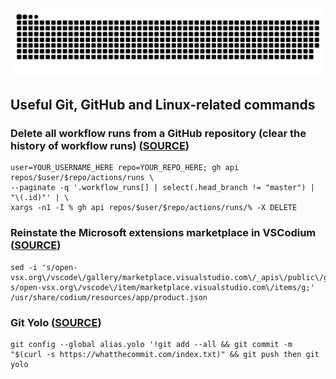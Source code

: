 <img src="https://raw.githubusercontent.com/Fra146/Fra146/output/snake.svg" alt="Snake animation" />

## Useful Git, GitHub and Linux-related commands

### Delete all workflow runs from a GitHub repository (clear the history of workflow runs) ([SOURCE](https://stackoverflow.com/questions/57927115/delete-a-workflow-from-github-actions))
~~~
user=YOUR_USERNAME_HERE repo=YOUR_REPO_HERE; gh api repos/$user/$repo/actions/runs \
--paginate -q '.workflow_runs[] | select(.head_branch != "master") | "\(.id)"' | \
xargs -n1 -I % gh api repos/$user/$repo/actions/runs/% -X DELETE
~~~

### Reinstate the Microsoft extensions marketplace in VSCodium ([SOURCE](https://github.com/VSCodium/vscodium/issues/519#issuecomment-711469237))
~~~
sed -i 's/open-vsx.org\/vscode\/gallery/marketplace.visualstudio.com\/_apis\/public\/gallery/g; s/open-vsx.org\/vscode\/item/marketplace.visualstudio.com\/items/g;' /usr/share/codium/resources/app/product.json
~~~

### Git Yolo ([SOURCE](https://github.com/atongen/yolo/blob/main/install.sh))
~~~
git config --global alias.yolo '!git add --all && git commit -m "$(curl -s https://whatthecommit.com/index.txt)" && git push then git yolo
~~~


